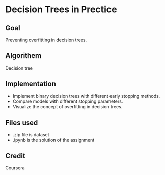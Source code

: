 # Decision Trees in Prectice
## Goal
Preventing overfitting in decision trees.
## Algorithem
Decision tree
## Implementation
* Implement binary decision trees with different early stopping methods.
* Compare models with different stopping parameters.
* Visualize the concept of overfitting in decision trees.
## Files used
* .zip file is dataset 
* .ipynb is the solution of the assignment
## Credit
Coursera
